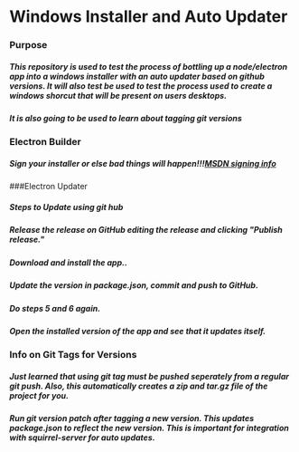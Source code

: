 # Windows Installer and Auto Updater

### Purpose

##### This repository is used to test the process of bottling up a node/electron app into a windows installer with an auto updater based on github versions. It will also test be used to test the process used to create a windows shorcut that will be present on users desktops.

##### It is also going to be used to learn about tagging git versions

### Electron Builder

##### ***Sign your installer or else bad things will happen!!!***[MSDN signing info](https://docs.microsoft.com/en-us/windows-hardware/drivers/dashboard/update-a-code-signing-certificate)

###Electron Updater

##### Steps to Update using git hub 
##### Release the release on GitHub editing the release and clicking "Publish release."

##### Download and install the app..

##### Update the version in package.json, commit and push to GitHub.

##### Do steps 5 and 6 again.

##### Open the installed version of the app and see that it updates itself.

### Info on Git Tags for Versions

##### Just learned that using git tag must be pushed seperately from a regular git push. Also, this automatically creates a zip and tar.gz file of the project for you.

##### Run git version patch after tagging a new version. This updates package.json to reflect the new version. This is important for integration with squirrel-server for auto updates. 
